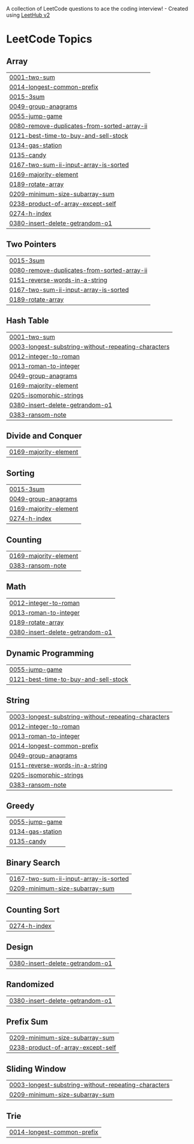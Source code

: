 A collection of LeetCode questions to ace the coding interview! - Created using [LeetHub v2](https://github.com/arunbhardwaj/LeetHub-2.0)
<!---LeetCode Topics Start-->
# LeetCode Topics
## Array
|  |
| ------- |
| [0001-two-sum](https://github.com/DevSanjay09/Leetcodes/tree/master/0001-two-sum) |
| [0014-longest-common-prefix](https://github.com/DevSanjay09/Leetcodes/tree/master/0014-longest-common-prefix) |
| [0015-3sum](https://github.com/DevSanjay09/Leetcodes/tree/master/0015-3sum) |
| [0049-group-anagrams](https://github.com/DevSanjay09/Leetcodes/tree/master/0049-group-anagrams) |
| [0055-jump-game](https://github.com/DevSanjay09/Leetcodes/tree/master/0055-jump-game) |
| [0080-remove-duplicates-from-sorted-array-ii](https://github.com/DevSanjay09/Leetcodes/tree/master/0080-remove-duplicates-from-sorted-array-ii) |
| [0121-best-time-to-buy-and-sell-stock](https://github.com/DevSanjay09/Leetcodes/tree/master/0121-best-time-to-buy-and-sell-stock) |
| [0134-gas-station](https://github.com/DevSanjay09/Leetcodes/tree/master/0134-gas-station) |
| [0135-candy](https://github.com/DevSanjay09/Leetcodes/tree/master/0135-candy) |
| [0167-two-sum-ii-input-array-is-sorted](https://github.com/DevSanjay09/Leetcodes/tree/master/0167-two-sum-ii-input-array-is-sorted) |
| [0169-majority-element](https://github.com/DevSanjay09/Leetcodes/tree/master/0169-majority-element) |
| [0189-rotate-array](https://github.com/DevSanjay09/Leetcodes/tree/master/0189-rotate-array) |
| [0209-minimum-size-subarray-sum](https://github.com/DevSanjay09/Leetcodes/tree/master/0209-minimum-size-subarray-sum) |
| [0238-product-of-array-except-self](https://github.com/DevSanjay09/Leetcodes/tree/master/0238-product-of-array-except-self) |
| [0274-h-index](https://github.com/DevSanjay09/Leetcodes/tree/master/0274-h-index) |
| [0380-insert-delete-getrandom-o1](https://github.com/DevSanjay09/Leetcodes/tree/master/0380-insert-delete-getrandom-o1) |
## Two Pointers
|  |
| ------- |
| [0015-3sum](https://github.com/DevSanjay09/Leetcodes/tree/master/0015-3sum) |
| [0080-remove-duplicates-from-sorted-array-ii](https://github.com/DevSanjay09/Leetcodes/tree/master/0080-remove-duplicates-from-sorted-array-ii) |
| [0151-reverse-words-in-a-string](https://github.com/DevSanjay09/Leetcodes/tree/master/0151-reverse-words-in-a-string) |
| [0167-two-sum-ii-input-array-is-sorted](https://github.com/DevSanjay09/Leetcodes/tree/master/0167-two-sum-ii-input-array-is-sorted) |
| [0189-rotate-array](https://github.com/DevSanjay09/Leetcodes/tree/master/0189-rotate-array) |
## Hash Table
|  |
| ------- |
| [0001-two-sum](https://github.com/DevSanjay09/Leetcodes/tree/master/0001-two-sum) |
| [0003-longest-substring-without-repeating-characters](https://github.com/DevSanjay09/Leetcodes/tree/master/0003-longest-substring-without-repeating-characters) |
| [0012-integer-to-roman](https://github.com/DevSanjay09/Leetcodes/tree/master/0012-integer-to-roman) |
| [0013-roman-to-integer](https://github.com/DevSanjay09/Leetcodes/tree/master/0013-roman-to-integer) |
| [0049-group-anagrams](https://github.com/DevSanjay09/Leetcodes/tree/master/0049-group-anagrams) |
| [0169-majority-element](https://github.com/DevSanjay09/Leetcodes/tree/master/0169-majority-element) |
| [0205-isomorphic-strings](https://github.com/DevSanjay09/Leetcodes/tree/master/0205-isomorphic-strings) |
| [0380-insert-delete-getrandom-o1](https://github.com/DevSanjay09/Leetcodes/tree/master/0380-insert-delete-getrandom-o1) |
| [0383-ransom-note](https://github.com/DevSanjay09/Leetcodes/tree/master/0383-ransom-note) |
## Divide and Conquer
|  |
| ------- |
| [0169-majority-element](https://github.com/DevSanjay09/Leetcodes/tree/master/0169-majority-element) |
## Sorting
|  |
| ------- |
| [0015-3sum](https://github.com/DevSanjay09/Leetcodes/tree/master/0015-3sum) |
| [0049-group-anagrams](https://github.com/DevSanjay09/Leetcodes/tree/master/0049-group-anagrams) |
| [0169-majority-element](https://github.com/DevSanjay09/Leetcodes/tree/master/0169-majority-element) |
| [0274-h-index](https://github.com/DevSanjay09/Leetcodes/tree/master/0274-h-index) |
## Counting
|  |
| ------- |
| [0169-majority-element](https://github.com/DevSanjay09/Leetcodes/tree/master/0169-majority-element) |
| [0383-ransom-note](https://github.com/DevSanjay09/Leetcodes/tree/master/0383-ransom-note) |
## Math
|  |
| ------- |
| [0012-integer-to-roman](https://github.com/DevSanjay09/Leetcodes/tree/master/0012-integer-to-roman) |
| [0013-roman-to-integer](https://github.com/DevSanjay09/Leetcodes/tree/master/0013-roman-to-integer) |
| [0189-rotate-array](https://github.com/DevSanjay09/Leetcodes/tree/master/0189-rotate-array) |
| [0380-insert-delete-getrandom-o1](https://github.com/DevSanjay09/Leetcodes/tree/master/0380-insert-delete-getrandom-o1) |
## Dynamic Programming
|  |
| ------- |
| [0055-jump-game](https://github.com/DevSanjay09/Leetcodes/tree/master/0055-jump-game) |
| [0121-best-time-to-buy-and-sell-stock](https://github.com/DevSanjay09/Leetcodes/tree/master/0121-best-time-to-buy-and-sell-stock) |
## String
|  |
| ------- |
| [0003-longest-substring-without-repeating-characters](https://github.com/DevSanjay09/Leetcodes/tree/master/0003-longest-substring-without-repeating-characters) |
| [0012-integer-to-roman](https://github.com/DevSanjay09/Leetcodes/tree/master/0012-integer-to-roman) |
| [0013-roman-to-integer](https://github.com/DevSanjay09/Leetcodes/tree/master/0013-roman-to-integer) |
| [0014-longest-common-prefix](https://github.com/DevSanjay09/Leetcodes/tree/master/0014-longest-common-prefix) |
| [0049-group-anagrams](https://github.com/DevSanjay09/Leetcodes/tree/master/0049-group-anagrams) |
| [0151-reverse-words-in-a-string](https://github.com/DevSanjay09/Leetcodes/tree/master/0151-reverse-words-in-a-string) |
| [0205-isomorphic-strings](https://github.com/DevSanjay09/Leetcodes/tree/master/0205-isomorphic-strings) |
| [0383-ransom-note](https://github.com/DevSanjay09/Leetcodes/tree/master/0383-ransom-note) |
## Greedy
|  |
| ------- |
| [0055-jump-game](https://github.com/DevSanjay09/Leetcodes/tree/master/0055-jump-game) |
| [0134-gas-station](https://github.com/DevSanjay09/Leetcodes/tree/master/0134-gas-station) |
| [0135-candy](https://github.com/DevSanjay09/Leetcodes/tree/master/0135-candy) |
## Binary Search
|  |
| ------- |
| [0167-two-sum-ii-input-array-is-sorted](https://github.com/DevSanjay09/Leetcodes/tree/master/0167-two-sum-ii-input-array-is-sorted) |
| [0209-minimum-size-subarray-sum](https://github.com/DevSanjay09/Leetcodes/tree/master/0209-minimum-size-subarray-sum) |
## Counting Sort
|  |
| ------- |
| [0274-h-index](https://github.com/DevSanjay09/Leetcodes/tree/master/0274-h-index) |
## Design
|  |
| ------- |
| [0380-insert-delete-getrandom-o1](https://github.com/DevSanjay09/Leetcodes/tree/master/0380-insert-delete-getrandom-o1) |
## Randomized
|  |
| ------- |
| [0380-insert-delete-getrandom-o1](https://github.com/DevSanjay09/Leetcodes/tree/master/0380-insert-delete-getrandom-o1) |
## Prefix Sum
|  |
| ------- |
| [0209-minimum-size-subarray-sum](https://github.com/DevSanjay09/Leetcodes/tree/master/0209-minimum-size-subarray-sum) |
| [0238-product-of-array-except-self](https://github.com/DevSanjay09/Leetcodes/tree/master/0238-product-of-array-except-self) |
## Sliding Window
|  |
| ------- |
| [0003-longest-substring-without-repeating-characters](https://github.com/DevSanjay09/Leetcodes/tree/master/0003-longest-substring-without-repeating-characters) |
| [0209-minimum-size-subarray-sum](https://github.com/DevSanjay09/Leetcodes/tree/master/0209-minimum-size-subarray-sum) |
## Trie
|  |
| ------- |
| [0014-longest-common-prefix](https://github.com/DevSanjay09/Leetcodes/tree/master/0014-longest-common-prefix) |
<!---LeetCode Topics End-->